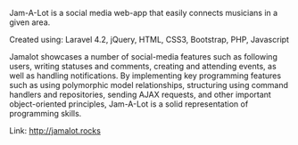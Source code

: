 
Jam-A-Lot is a social media web-app that easily connects musicians in a given area. 

Created using: Laravel 4.2, jQuery, HTML, CSS3, Bootstrap, PHP, Javascript

Jamalot showcases a number of social-media features such as following users, writing statuses and comments, creating and attending events, as well as handling notifications. By implementing key programming features such as using polymorphic model relationships, structuring using command handlers and repositories, sending AJAX requests, and other important object-oriented principles, Jam-A-Lot is a solid representation of programming skills.

Link: http://jamalot.rocks
